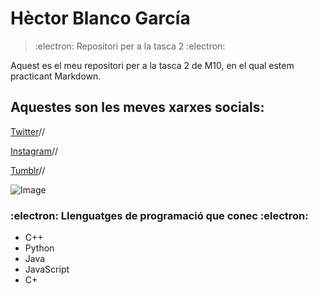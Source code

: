 # **Hèctor Blanco García**
> :electron: Repositori per a la tasca 2 :electron:

Aquest es el meu repositori per a la tasca 2 de M10, en el qual estem practicant Markdown.

## Aquestes son les meves xarxes socials:
[Twitter](https://twitter.com/home?lang=ca)//

[Instagram](https://www.instagram.com/)//

[Tumblr](https://www.tumblr.com/)//

![Image](https://images4.alphacoders.com/600/600528.png)

### :electron: Llenguatges de programació que conec :electron:	
- C++
- Python 
- Java
- JavaScript
- C+

